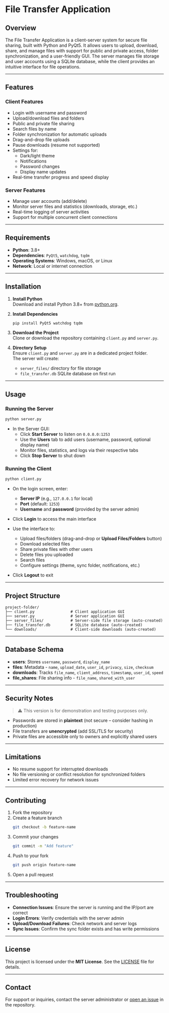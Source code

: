 # File Transfer Application

## Overview

The File Transfer Application is a client-server system for secure file sharing, built with Python and PyQt5. It allows users to upload, download, share, and manage files with support for public and private access, folder synchronization, and a user-friendly GUI. The server manages file storage and user accounts using a SQLite database, while the client provides an intuitive interface for file operations.

---

## Features

### Client Features

- Login with username and password  
- Upload/download files and folders  
- Public and private file sharing  
- Search files by name  
- Folder synchronization for automatic uploads  
- Drag-and-drop file uploads  
- Pause downloads (resume not supported)  
- Settings for:
  - Dark/light theme  
  - Notifications  
  - Password changes  
  - Display name updates  
- Real-time transfer progress and speed display

### Server Features

- Manage user accounts (add/delete)  
- Monitor server files and statistics (downloads, storage, etc.)  
- Real-time logging of server activities  
- Support for multiple concurrent client connections

---

## Requirements

- **Python**: 3.8+  
- **Dependencies**: `PyQt5`, `watchdog`, `tqdm`  
- **Operating Systems**: Windows, macOS, or Linux  
- **Network**: Local or internet connection

---

## Installation

1. **Install Python**  
   Download and install Python 3.8+ from [python.org](https://www.python.org/).

2. **Install Dependencies**  
   ```bash
   pip install PyQt5 watchdog tqdm
   ```

3. **Download the Project**  
   Clone or download the repository containing `client.py` and `server.py`.

4. **Directory Setup**  
   Ensure `client.py` and `server.py` are in a dedicated project folder.  
   The server will create:
   - `server_files/` directory for file storage  
   - `file_transfer.db` SQLite database on first run

---

## Usage

### Running the Server

```bash
python server.py
```

- In the Server GUI:
  - Click **Start Server** to listen on `0.0.0.0:1253`  
  - Use the **Users** tab to add users (username, password, optional display name)  
  - Monitor files, statistics, and logs via their respective tabs  
  - Click **Stop Server** to shut down

### Running the Client

```bash
python client.py
```

- On the login screen, enter:
  - **Server IP** (e.g., `127.0.0.1` for local)  
  - **Port** (default: `1253`)  
  - **Username** and **password** (provided by the server admin)  
- Click **Login** to access the main interface

- Use the interface to:
  - Upload files/folders (drag-and-drop or **Upload Files/Folders** button)  
  - Download selected files  
  - Share private files with other users  
  - Delete files you uploaded  
  - Search files  
  - Configure settings (theme, sync folder, notifications, etc.)  
- Click **Logout** to exit

---

## Project Structure

```
project-folder/
├── client.py                # Client application GUI
├── server.py                # Server application GUI
├── server_files/            # Server-side file storage (auto-created)
├── file_transfer.db         # SQLite database (auto-created)
└── downloads/               # Client-side downloads (auto-created)
```

---

## Database Schema

- **users**: Stores `username`, `password`, `display_name`  
- **files**: Metadata - `name`, `upload_date`, `user_id`, `privacy`, `size`, `checksum`  
- **downloads**: Tracks `file_name`, `client_address`, `timestamp`, `user_id`, `speed`  
- **file_shares**: File sharing info - `file_name`, `shared_with_user`

---

## Security Notes

> ⚠️ This version is for demonstration and testing purposes only.

- Passwords are stored in **plaintext** (not secure – consider hashing in production)  
- File transfers are **unencrypted** (add SSL/TLS for security)  
- Private files are accessible only to owners and explicitly shared users

---

## Limitations

- No resume support for interrupted downloads  
- No file versioning or conflict resolution for synchronized folders  
- Limited error recovery for network issues

---

## Contributing

1. Fork the repository  
2. Create a feature branch  
   ```bash
   git checkout -b feature-name
   ```
3. Commit your changes  
   ```bash
   git commit -m "Add feature"
   ```
4. Push to your fork  
   ```bash
   git push origin feature-name
   ```
5. Open a pull request

---

## Troubleshooting

- **Connection Issues**: Ensure the server is running and the IP/port are correct  
- **Login Errors**: Verify credentials with the server admin  
- **Upload/Download Failures**: Check network and server logs  
- **Sync Issues**: Confirm the sync folder exists and has write permissions

---

## License

This project is licensed under the **MIT License**. See the [LICENSE](./LICENSE) file for details.

---

## Contact

For support or inquiries, contact the server administrator or [open an issue](../../issues) in the repository.
